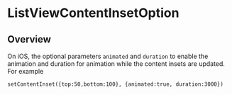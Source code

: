 # ListViewContentInsetOption

<ProxySummary/>

## Overview

On iOS, the optional parameters `animated` and `duration` to enable the animation and duration 
for animation while the content insets are updated. For example

    setContentInset({top:50,bottom:100}, {animated:true, duration:3000})

<ApiDocs/>
